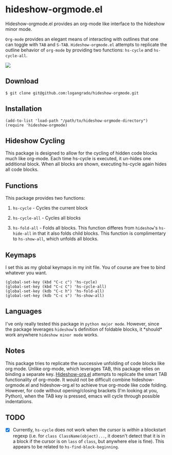 hideshow-orgmode.el
===================

Hideshow-orgmode.el provides an org-mode like interface to the
hideshow minor mode.

`Org-mode` provides an elegant means of interacting with outlines that one can toggle with `TAB` and `S-TAB`. `Hideshow-orgmode.el` attempts to replicate the outline behavior of `org-mode` by providing two functions: `hs-cycle` and `hs-cycle-all`.

![](https://github.com/logangrado/hideshow-orgmode/blob/master/gif/hs-cycle-all.gif)

## Download

	$ git clone git@github.com:logangrado/hideshow-orgmode.git

## Installation

	(add-to-list 'load-path "/path/to/hideshow-orgmode-directory")
    (require 'hideshow-orgmode)

## Hideshow Cycling

This package is designed to allow for the cycling of hidden code blocks much like org-mode. Each time hs-cycle is executed, it un-hides one additional block. When all blocks are shown, executing hs-cycle again hides all code blocks.

## Functions

This package provides two functions:

1. `hs-cycle` - Cycles the current block
	
2. `hs-cycle-all` - Cycles all blocks

3. `hs-fold-all` - Folds all blocks. 
This function differes from `hideshow`'s `hs-hide-all` in that it also folds child blocks. This function is complimentary to `hs-show-all`, which unfolds all blocks.

## Keymaps

I set this as my global keymaps in my init file. You of course are free to bind whatever you want.

	(global-set-key (kbd "C-c c") 'hs-cycle)
	(global-set-key (kbd "C-c C") 'hs-cycle-all)
	(global-set-key (kdb "C-c h") 'hs-fold-all)
	(global-set-key (kdb "C-c s") 'hs-show-all)
	
## Languages

I've only really tested this package in `python major mode`. However, since the package leverages `hideshow`'s definition of foldable blocks, it \*should\* work anywhere `hideshow minor mode` works.

## Notes

This package tries to replicate the successive unfolding of code blocks like org mode. Unlike org-mode, which leverages TAB, this package relies on binding a separate key. [Hideshow-org.el](https://github.com/shanecelis/hideshow-org) attempts to replicate the smart TAB functionality of org-mode. It would not be difficult combine hideshow-orgmode.el and hideshow-org.el to achieve true org-mode like code folding. However, for code without opening/closing brackets (I'm looking at you, Python), when the TAB key is pressed, emacs will cycle through possible indentations.

## TODO
- [x] Currently, `hs-cycle` does not work when the cursor is *within* a blockstart regexp (i.e. for `class ClassName(object)...`, it doesn't detect that it is in a block if the cursor is on `lass` of `class`, but anywhere else is fine). This appears to be related to `hs-find-block-beginning`.
